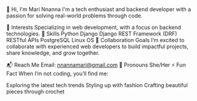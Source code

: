 
👋 Hi, I'm Mari Nnanna
I'm a tech enthusiast and backend developer with a passion for solving real-world problems through code.

👀 Interests
Specializing in web development, with a focus on backend technologies.
💼 Skills
Python
Django
Django REST Framework (DRF)
RESTful APIs
PostgreSQL
Linux OS
💼 Collaboration Goals
I’m excited to collaborate with experienced web developers to build impactful projects, share knowledge, and grow together.

📬 Reach Me
Email: nnannamari@gmail.com
🌸 Pronouns
She/Her
⚡ Fun Fact
When I’m not coding, you’ll find me:

Exploring the latest tech trends
Styling up with fashion
Crafting beautiful pieces through crochet
